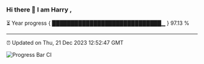 ### Hi there 👋 I am Harry , 

⏳ Year progress { █████████████████████████████▁ } 97.13 %

---

⏰ Updated on Thu, 21 Dec 2023 12:52:47 GMT

![Progress Bar CI](https://github.com/duykhang68/duykhang68/workflows/Progress%20Bar%20CI/badge.svg)

